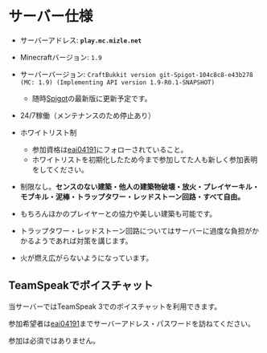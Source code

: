 サーバー仕様
===

 - サーバーアドレス: **`play.mc.mizle.net`**
 - Minecraftバージョン: `1.9`
 - サーバーバージョン: `CraftBukkit version git-Spigot-104c8c8-e43b278 (MC: 1.9) (Implementing API version 1.9-R0.1-SNAPSHOT)`
   - 随時[Spigot](https://www.spigotmc.org/)の最新版に更新予定です。

 - 24/7稼働（メンテナンスのため停止あり）
 - ホワイトリスト制
   - 参加資格は[eai04191](https://twitter.com/eai04191)にフォローされていること。
   - ホワイトリストを初期化したため今まで参加してた人も新しく参加表明をしてください。
 - 制限なし。**センスのない建築・他人の建築物破壊・放火・プレイヤーキル・モブキル・泥棒・トラップタワー・レッドストーン回路・すべて自由。**
  - もちろんほかのプレイヤーとの協力や美しい建築も可能です。
  - トラップタワー・レッドストーン回路についてはサーバーに過度な負担がかかるようであれば対策を講じます。


 - 火が燃え広がらないようになっています。

TeamSpeakでボイスチャット
---

当サーバーではTeamSpeak 3でのボイスチャットを利用できます。

参加希望者は[eai04191](https://twitter.com/eai04191)までサーバーアドレス・パスワードを訪ねてください。

参加は必須ではありません。
